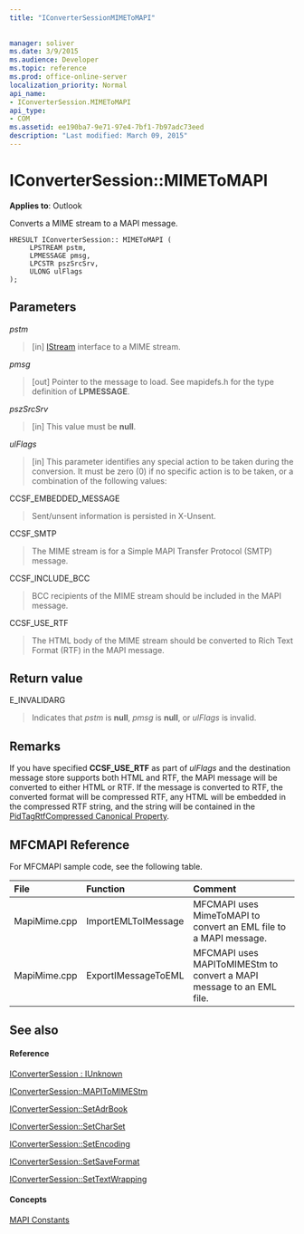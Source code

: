 ```yaml
---
title: "IConverterSessionMIMEToMAPI"
 
 
manager: soliver
ms.date: 3/9/2015
ms.audience: Developer
ms.topic: reference
ms.prod: office-online-server
localization_priority: Normal
api_name:
- IConverterSession.MIMEToMAPI
api_type:
- COM
ms.assetid: ee190ba7-9e71-97e4-7bf1-7b97adc73eed
description: "Last modified: March 09, 2015"
---
```


# IConverterSession::MIMEToMAPI

  
  
**Applies to**: Outlook 
  
Converts a MIME stream to a MAPI message.
  
```
HRESULT IConverterSession:: MIMEToMAPI ( 
     LPSTREAM pstm, 
     LPMESSAGE pmsg, 
     LPCSTR pszSrcSrv, 
     ULONG ulFlags 
);
```

## Parameters

 _pstm_
  
> [in] [IStream](http://msdn.microsoft.com/en-us/library/aa380034%28VS.85%29.aspx) interface to a MIME stream. 
    
 _pmsg_
  
> [out] Pointer to the message to load. See mapidefs.h for the type definition of **LPMESSAGE**.
    
 _pszSrcSrv_
  
> [in] This value must be **null**.
    
 _ulFlags_
  
> [in] This parameter identifies any special action to be taken during the conversion. It must be zero (0) if no specific action is to be taken, or a combination of the following values:
    
CCSF_EMBEDDED_MESSAGE
  
> Sent/unsent information is persisted in X-Unsent.
    
CCSF_SMTP
  
> The MIME stream is for a Simple MAPI Transfer Protocol (SMTP) message.
    
CCSF_INCLUDE_BCC
  
> BCC recipients of the MIME stream should be included in the MAPI message.
    
CCSF_USE_RTF
  
> The HTML body of the MIME stream should be converted to Rich Text Format (RTF) in the MAPI message.
    
## Return value

E_INVALIDARG
  
> Indicates that  _pstm_ is **null**,  _pmsg_ is **null**, or  _ulFlags_ is invalid. 
    
## Remarks

If you have specified **CCSF_USE_RTF** as part of  _ulFlags_ and the destination message store supports both HTML and RTF, the MAPI message will be converted to either HTML or RTF. If the message is converted to RTF, the converted format will be compressed RTF, any HTML will be embedded in the compressed RTF string, and the string will be contained in the [PidTagRtfCompressed Canonical Property](pidtagrtfcompressed-canonical-property.md).
  
## MFCMAPI Reference

For MFCMAPI sample code, see the following table.
  
|**File**|**Function**|**Comment**|
|:-----|:-----|:-----|
|MapiMime.cpp  <br/> |ImportEMLToIMessage  <br/> |MFCMAPI uses MimeToMAPI to convert an EML file to a MAPI message.  <br/> |
|MapiMime.cpp  <br/> |ExportIMessageToEML  <br/> |MFCMAPI uses MAPIToMIMEStm to convert a MAPI message to an EML file.  <br/> |
   
## See also

#### Reference

[IConverterSession : IUnknown](iconvertersessioniunknown.md)
  
[IConverterSession::MAPIToMIMEStm](iconvertersession-mapitomimestm.md)
  
[IConverterSession::SetAdrBook](iconvertersession-setadrbook.md)
  
[IConverterSession::SetCharSet](iconvertersession-setcharset.md)
  
[IConverterSession::SetEncoding](iconvertersession-setencoding.md)
  
[IConverterSession::SetSaveFormat](iconvertersession-setsaveformat.md)
  
[IConverterSession::SetTextWrapping](iconvertersession-settextwrapping.md)
#### Concepts

[MAPI Constants](mapi-constants.md)

